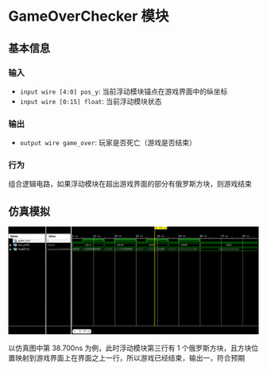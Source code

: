 # GameOverChecker 模块

## 基本信息

### 输入

* `input wire [4:0] pos_y`: 当前浮动模块锚点在游戏界面中的纵坐标
* `input wire [0:15] float`: 当前浮动模块状态

### 输出

* `output wire game_over`: 玩家是否死亡（游戏是否结束）

### 行为

组合逻辑电路，如果浮动模块在超出游戏界面的部分有俄罗斯方块，则游戏结束

## 仿真模拟

![](./img/GameOverChecker.png)

以仿真图中第 38.700ns 为例，此时浮动模块第三行有 1 个俄罗斯方块，且方块位置映射到游戏界面上在界面之上一行，所以游戏已经结束，输出一，符合预期
